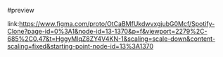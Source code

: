 #preview

link:https://www.figma.com/proto/OtCaBMfUkdwvxgjubG0Mcf/Spotify-Clone?page-id=0%3A1&node-id=13-1370&p=f&viewport=2279%2C-685%2C0.47&t=HggyMlqZ8ZY4V4KN-1&scaling=scale-down&content-scaling=fixed&starting-point-node-id=13%3A1370
